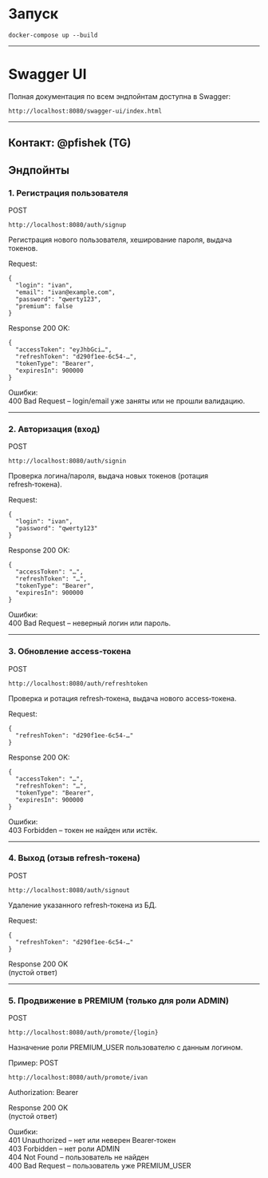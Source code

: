# Запуск
```
docker-compose up --build
```

---
# Swagger UI

Полная документация по всем эндпойнтам доступна в Swagger:
```
http://localhost:8080/swagger-ui/index.html
```
---
## Контакт: @pfishek (TG)
## Эндпойнты

### 1. Регистрация пользователя
POST
```
http://localhost:8080/auth/signup
```  
Регистрация нового пользователя, хеширование пароля, выдача токенов.

Request:
```
{
  "login": "ivan",
  "email": "ivan@example.com",
  "password": "qwerty123",
  "premium": false
}
```

Response 200 OK:
```
{
  "accessToken": "eyJhbGci…",
  "refreshToken": "d290f1ee-6c54-…",
  "tokenType": "Bearer",
  "expiresIn": 900000
}
```

Ошибки:  
400 Bad Request – login/email уже заняты или не прошли валидацию.

---
### 2. Авторизация (вход)
POST
```
http://localhost:8080/auth/signin
```  
Проверка логина/пароля, выдача новых токенов (ротация refresh‑токена).

Request:
```
{
  "login": "ivan",
  "password": "qwerty123"
}
```

Response 200 OK:
```
{
  "accessToken": "…",
  "refreshToken": "…",
  "tokenType": "Bearer",
  "expiresIn": 900000
}
```

Ошибки:  
400 Bad Request – неверный логин или пароль.

---
### 3. Обновление access‑токена
POST
```
http://localhost:8080/auth/refreshtoken
```  
Проверка и ротация refresh‑токена, выдача нового access‑токена.

Request:
```
{
  "refreshToken": "d290f1ee-6c54-…"
}
```

Response 200 OK:
```
{
  "accessToken": "…",
  "refreshToken": "…",
  "tokenType": "Bearer",
  "expiresIn": 900000
}
```

Ошибки:  
403 Forbidden – токен не найден или истёк.

---
### 4. Выход (отзыв refresh‑токена)
POST
```
http://localhost:8080/auth/signout
```  
Удаление указанного refresh‑токена из БД.

Request:
```
{
  "refreshToken": "d290f1ee-6c54-…"
}
```

Response 200 OK  
(пустой ответ)

---
### 5. Продвижение в PREMIUM (только для роли ADMIN)
POST
```
http://localhost:8080/auth/promote/{login}
```  
Назначение роли PREMIUM_USER пользователю с данным логином.

Пример:
POST
```
http://localhost:8080/auth/promote/ivan 
``` 
Authorization: Bearer <adminAccessToken>

Response 200 OK  
(пустой ответ)

Ошибки:  
401 Unauthorized – нет или неверен Bearer‑токен  
403 Forbidden – нет роли ADMIN  
404 Not Found – пользователь не найден  
400 Bad Request – пользователь уже PREMIUM_USER
